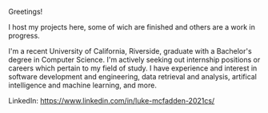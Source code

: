 Greetings!

I host my projects here, some of wich are finished and others are a work in progress.

I'm a recent University of California, Riverside, graduate with a Bachelor's degree in Computer Science. I'm actively seeking out internship positions or careers which pertain to my field of study. I have experience and interest in software development and engineering, data retrieval and analysis, artifical intelligence and machine learning, and more. 

LinkedIn: https://www.linkedin.com/in/luke-mcfadden-2021cs/
